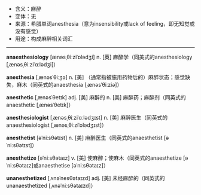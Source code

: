 - <span class="definition">含义：麻醉</span>
- <span class="definition">变体：无</span>
- <span class="definition">来源：希腊单词anesthesia（意为insensibility或lack of feeling，即无知觉或没有感觉）</span>
- <span class="definition">用途：构成麻醉相关词汇</span>

---

<span class="vocabulary">**anaesthesiology**</span> [ænəsˌθiːziˈɒlədʒi] n. [英] 麻醉学（同美式的anesthesiology [ˌænəsˌθiːziˈɑːlədʒi]）

<span class="vocabulary">**anesthesia**</span> [ˌænəsˈθiːʒə] n. [美] （通常指被施用药物后的）麻醉状态；感觉缺失，麻木（同英式的anaesthesia [ˌænəsˈθiːziə]）

<span class="vocabulary">**anesthetic**</span> [ˌænəsˈθetɪk] adj. [美] 麻醉的 n. [美] 麻醉药；麻醉剂（同英式的anaesthetic [ˌænəsˈθetɪk]）

<span class="vocabulary">**anesthesiologist**</span> [ˌænəsˌθiːziˈɑːlədʒɪst] n. [美] 麻醉医生（同英式的anaesthesiologist [ˌænəsˌθiːziˈɒlədʒɪst]）

<span class="vocabulary">**anesthetist**</span> [əˈniːsθətɪst] n. [美] 麻醉医生（同英式的anaesthetist [əˈniːsθətɪst]）

<span class="vocabulary">**anesthetize**</span> [əˈniːsθətaɪz] v. [美] 使麻醉；使麻木（同英式的anaesthetize [əˈniːsθətaɪz]或anaesthetise [əˈniːsθətaɪz]）

<span class="vocabulary">**unanesthetized**</span> [ˌʌnəˈnesθətaɪzd] adj. [美] 未经麻醉的（同英式的unanaesthetized [ˌʌnəˈniːsθətaɪzd]）